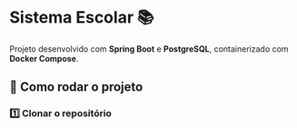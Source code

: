 # Sistema Escolar 📚

Projeto desenvolvido com **Spring Boot** e **PostgreSQL**, containerizado com **Docker Compose**.

## 🚀 Como rodar o projeto

### 1️⃣ Clonar o repositório


